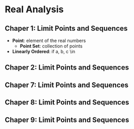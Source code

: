 # Real Analysis

## Chaper 1: Limit Points and Sequences

- **Point**: element of the real numbers
  - **Point Set**: collection of points
- **Linearly Ordered**: if a, b, c \in

## Chaper 2: Limit Points and Sequences

## Chaper 7: Limit Points and Sequences

## Chaper 8: Limit Points and Sequences

## Chaper 9: Limit Points and Sequences
